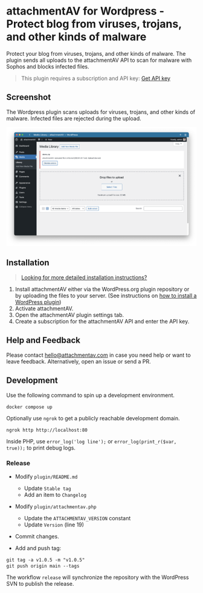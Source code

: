 # attachmentAV for Wordpress - Protect blog from viruses, trojans, and other kinds of malware

Protect your blog from viruses, trojans, and other kinds of malware. The plugin sends all uploads to the attachmentAV API to scan for malware with Sophos and blocks infected files.

> This plugin requires a subscription and API key: [Get API key](https://attachmentav.com/subscribe/wordpress/)

## Screenshot

The Wordpress plugin scans uploads for viruses, trojans, and other kinds of malware. Infected files are rejected during the upload.

![attachmentAV protects from infected uploads](./plugin/assets/screenshot-1.png)

## Installation

> [Looking for more detailed installation instructions?](https://attachmentav.com/help/setup-guide/wordpress.html)

1. Install attachmentAV either via the WordPress.org plugin repository or by uploading the files to your server. (See instructions on [how to install a WordPress plugin](https://www.wpbeginner.com/beginners-guide/step-by-step-guide-to-install-a-wordpress-plugin-for-beginners/))
1. Activate attachmentAV.
1. Open the attachmentAV plugin settings tab.
1. Create a subscription for the attachmentAV API and enter the API key.

## Help and Feedback

Please contact [hello@attachmentav.com](mailto:hello@attachmentav.com) in case you need help or want to leave feedback. Alternatively, open an issue or send a PR.

## Development

Use the following command to spin up a development environment.

```
docker compose up
```

Optionally use `ngrok` to get a publicly reachable development domain.

```
ngrok http http://localhost:80
```

Inside PHP, use `error_log('log line');` or `error_log(print_r($var, true));` to print debug logs.

### Release

* Modify `plugin/README.md`
  * Update `Stable tag`
  * Add an item to `Changelog`
* Modify `plugin/attachmentav.php`
  * Update the `ATTACHMENTAV_VERSION` constant
  * Update `Version` (line 19)
  
* Commit changes.
* Add and push tag:
```
git tag -a v1.0.5 -m "v1.0.5"
git push origin main --tags
```

The workflow `release` will synchronize the repository with the WordPress SVN to publish the release.
